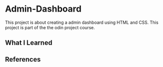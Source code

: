# Admin-Dashboard
This project is about creating a admin dashboard using HTML and CSS. This project is part of the the odin project course.

## What I Learned

## References